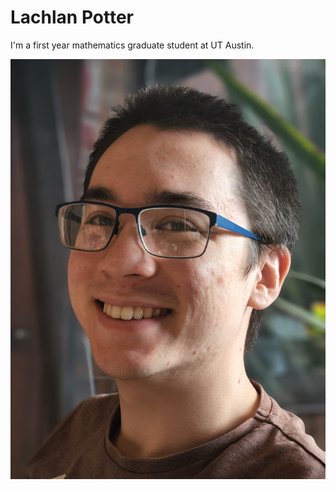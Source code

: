 # Lachlan Potter

I'm a first year mathematics graduate student at UT Austin.

![picture of me](/docs/assets/images/headshot_photo.JPG)


